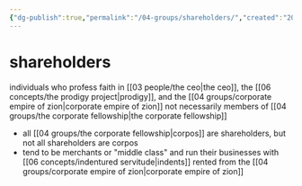 ```yaml
---
{"dg-publish":true,"permalink":"/04-groups/shareholders/","created":"2024-10-28T09:12:50.000-05:00","updated":"2024-12-27T12:02:41.261-06:00"}
---
```


# shareholders
individuals who profess faith in [[03 people/the ceo\|the ceo]], the [[06 concepts/the prodigy project\|prodigy]], and the [[04 groups/corporate empire of zion\|corporate empire of zion]]
not necessarily members of [[04 groups/the corporate fellowship\|the corporate fellowship]]
- all [[04 groups/the corporate fellowship\|corpos]] are shareholders, but not all shareholders are corpos
- tend to be merchants or "middle class" and run their businesses with [[06 concepts/indentured servitude\|indents]] rented from the [[04 groups/corporate empire of zion\|corporate empire of zion]]